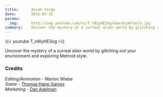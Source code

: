 ```yaml
---
title:      Axiom Verge
date:       2015-03-31
params:
  img:      http://img.youtube.com/vi/T_n8IyHE3og/maxresdefault.jpg
summary:    Uncover the mystery of a surreal alien world by glitching out your envrionment and exploring Metroid style.
---
```


{{< youtube T_n8IyHE3og >}}

Uncover the mystery of a surreal alien world by glitching out your envrionment and exploring Metroid style.

### Credits
_Editing/Animation_ - Marlon Wiebe  
_Game_ - [Thomas Happ Games][a00aac1e]  
_Marketing_ - [Dan Adelman][756fe3f9]  

  [0b32b55b]: powerupaudio.com "Power Up Audio"
  [756fe3f9]: https://twitter.com/Dan_Adelman "Dan Adelman Twitter"
  [a00aac1e]: http://www.thomashapp.com "Thomas Happ Games Webpage"

